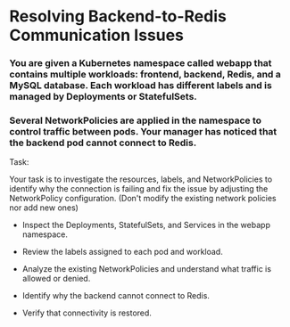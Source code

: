 # Resolving Backend-to-Redis Communication Issues

### You are given a Kubernetes namespace called webapp that contains multiple workloads: frontend, backend, Redis, and a MySQL database. Each workload has different labels and is managed by Deployments or StatefulSets.

### Several NetworkPolicies are applied in the namespace to control traffic between pods. Your manager has noticed that the backend pod cannot connect to Redis. 

Task:

Your task is to investigate the resources, labels, and NetworkPolicies to identify why the connection 
is failing and fix the issue by adjusting the NetworkPolicy configuration. (Don't modify the existing network policies nor add new ones)

- Inspect the Deployments, StatefulSets, and Services in the webapp namespace.

- Review the labels assigned to each pod and workload.

- Analyze the existing NetworkPolicies and understand what traffic is allowed or denied.

- Identify why the backend cannot connect to Redis.

- Verify that connectivity is restored.
